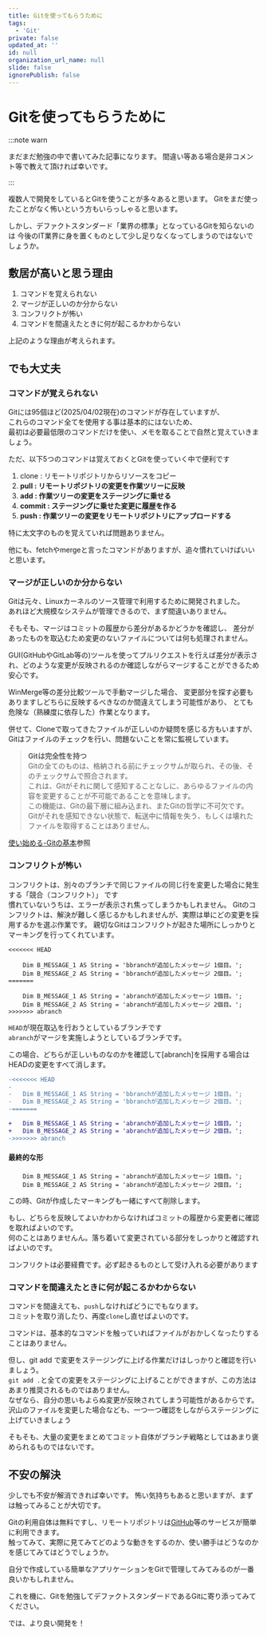 ```yaml
---
title: Gitを使ってもらうために
tags:
  - 'Git'
private: false
updated_at: ''
id: null
organization_url_name: null
slide: false
ignorePublish: false
---
```


# Gitを使ってもらうために
:::note warn

まだまだ勉強の中で書いてみた記事になります。
間違い等ある場合是非コメント等で教えて頂ければ幸いです。

:::


複数人で開発をしているとGitを使うことが多々あると思います。
Gitをまだ使ったことがなく怖いという方もいらっしゃると思います。

しかし、デファクトスタンダード「業界の標準」となっているGitを知らないのは
今後のIT業界に身を置くものとして少し足りなくなってしまうのではないでしょうか。

## 敷居が高いと思う理由
1. コマンドを覚えられない
1. マージが正しいのか分からない
1. コンフリクトが怖い
1. コマンドを間違えたときに何が起こるかわからない

上記のような理由が考えられます。

## でも大丈夫
### コマンドが覚えられない

Gitには95個ほど(2025/04/02現在)のコマンドが存在していますが、  
これらのコマンド全てを使用する事は基本的にはないため、  
最初は必要最低限のコマンドだけを使い、メモを取ることで自然と覚えていきましょう。 

ただ、以下5つのコマンドは覚えておくとGitを使っていく中で便利です
1. clone : リモートリポジトリからリソースをコピー
1. **pull : リモートリポジトリの変更を作業ツリーに反映**
1. **add : 作業ツリーの変更をステージングに乗せる**
1. **commit : ステージングに乗せた変更に履歴を作る**
1. **push : 作業ツリーの変更をリモートリポジトリにアップロードする**

特に太文字のものを覚えていれば問題ありません。

他にも、fetchやmergeと言ったコマンドがありますが、追々慣れていけばいいと思います。


### マージが正しいのか分からない

Gitは元々、Linuxカーネルのソース管理で利用するために開発されました。  
あれほど大規模なシステムが管理できるので、まず間違いありません。  

そもそも、マージはコミットの履歴から差分があるかどうかを確認し、
差分があったものを取込むため変更のないファイルについては何も処理されません。

GUI(GitHubやGitLab等の)ツールを使ってプルリクエストを行えば差分が表示され、どのような変更が反映されるのか確認しながらマージすることができるため安心です。

WinMerge等の差分比較ツールで手動マージした場合、
変更部分を探す必要もありますしどちらに反映するべきなのか間違えてしまう可能性があり、
とても危険な（熟練度に依存した）作業となります。

併せて、Cloneで取ってきたファイルが正しいのか疑問を感じる方もいますが、  
Gitはファイルのチェックを行い、問題ないことを常に監視しています。

>**Gitは完全性を持つ**  
Gitの全てのものは、格納される前にチェックサムが取られ、その後、そのチェックサムで照合されます。  
これは、Gitがそれに関して感知することなしに、あらゆるファイルの内容を変更することが不可能であることを意味します。  
この機能は、Gitの最下層に組み込まれ、またGitの哲学に不可欠です。  
Gitがそれを感知できない状態で、転送中に情報を失う、もしくは壊れたファイルを取得することはありません。  

[使い始める-Gitの基本](https://git-scm.com/book/ja/v2/%E4%BD%BF%E3%81%84%E5%A7%8B%E3%82%81%E3%82%8B-Git%E3%81%AE%E5%9F%BA%E6%9C%AC)参照


### コンフリクトが怖い
コンフリクトは、別々のブランチで同じファイルの同じ行を変更した場合に発生する「競合（コンフリクト）」 です  
慣れていないうちは、エラーが表示され焦ってしまうかもしれません。
Gitのコンフリクトは、解決が難しく感じるかもしれませんが、実際は単にどの変更を採用するかを選ぶ作業です。
親切なGitはコンフリクトが起きた場所にしっかりとマーキングを行ってくれています。

```text
<<<<<<< HEAD

	Dim B_MESSAGE_1 AS String = 'bbranchが追加したメッセージ 1個目。';
	Dim B_MESSAGE_2 AS String = 'bbranchが追加したメッセージ 2個目。';
=======

	Dim B_MESSAGE_1 AS String = 'abranchが追加したメッセージ 1個目。';
	Dim B_MESSAGE_2 AS String = 'abranchが追加したメッセージ 2個目。';
>>>>>>> abranch
```
```HEAD```が現在取込を行おうとしているブランチです  
```abranch```がマージを実施しようとしているブランチです。

この場合、どちらが正しいものなのかを確認して[abranch]を採用する場合はHEADの変更をすべて消します。
```diff
-<<<<<<< HEAD
-
-	Dim B_MESSAGE_1 AS String = 'bbranchが追加したメッセージ 1個目。';
-	Dim B_MESSAGE_2 AS String = 'bbranchが追加したメッセージ 2個目。';
-=======

+	Dim B_MESSAGE_1 AS String = 'abranchが追加したメッセージ 1個目。';
+	Dim B_MESSAGE_2 AS String = 'abranchが追加したメッセージ 2個目。';
->>>>>>> abranch

```
#### 最終的な形
```text
	Dim B_MESSAGE_1 AS String = 'abranchが追加したメッセージ 1個目。';
	Dim B_MESSAGE_2 AS String = 'abranchが追加したメッセージ 2個目。';
```
この時、Gitが作成したマーキングも一緒にすべて削除します。


もし、どちらを反映してよいかわからなければコミットの履歴から変更者に確認を取ればよいのです。  
何のことはありませんん。落ち着いて変更されている部分をしっかりと確認すればよいのです。

コンフリクトは必要経費です。必ず起きるものとして受け入れる必要があります


### コマンドを間違えたときに何が起こるかわからない
コマンドを間違えても、```push```しなければどうにでもなります。  
コミットを取り消したり、再度```clone```し直せばよいのです。

コマンドは、基本的なコマンドを触っていればファイルがおかしくなったりすることはありません。

但し、git add で変更をステージングに上げる作業だけはしっかりと確認を行いましょう。  
```git add .```と全ての変更をステージングに上げることができますが、この方法はあまり推奨されるものではありません。  
なぜなら、自分の思いもよらぬ変更が反映されてしまう可能性があるからです。  
沢山のファイルを変更した場合なども、一つ一つ確認をしながらステージングに上げていきましょう  

そもそも、大量の変更をまとめてコミット自体がブランチ戦略としてはあまり褒められるものではないです。

## 不安の解決
少しでも不安が解消できれば幸いです。
怖い気持ちもあると思いますが、まずは触ってみることが大切です。

Gitの利用自体は無料ですし、リモートリポジトリは[GitHub](https://github.co.jp/)等のサービスが簡単に利用できます。  
触ってみて、実際に見てみてどのような動きをするのか、使い勝手はどうなのかを感じてみてはどうでしょうか。

自分で作成している簡単なアプリケーションをGitで管理してみてみるのが一番良いかもしれません。

これを機に、Gitを勉強してデファクトスタンダードであるGitに寄り添ってみてください。

では、より良い開発を！
